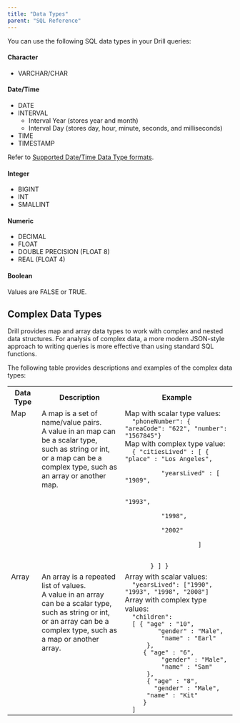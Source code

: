 ```yaml
---
title: "Data Types"
parent: "SQL Reference"
---
```

You can use the following SQL data types in your Drill queries:


#### Character

  * VARCHAR/CHAR 

#### Date/Time

  * DATE
  * INTERVAL
    * Interval Year (stores year and month)
    * Interval Day (stores day, hour, minute, seconds, and milliseconds)
  * TIME
  * TIMESTAMP

Refer to [Supported Date/Time Data Type formats](/drill/docs/supported-date-time-data-type-formats/).

#### Integer

  * BIGINT
  * INT
  * SMALLINT

#### Numeric

  * DECIMAL
  * FLOAT 
  * DOUBLE PRECISION (FLOAT 8)
  * REAL (FLOAT 4) 

#### Boolean

Values are FALSE or TRUE.

## Complex Data Types

Drill provides map and array data types to work with complex and nested data
structures. For analysis of complex data, a more modern JSON-style approach to
writing queries is more effective than using standard SQL functions.

The following table provides descriptions and examples of the complex data
types:

<table><tbody>
  <tr><th>Data Type</th>
  <th>Description</th>
  <th>Example</th></tr>
    <tr>
      <td valign="top">Map</td>
      <td valign="top">A map is a set of name/value pairs. </br>
      A value in an map can be a scalar type, </br>
      such as string or int, or a map can be a </br>
      complex type, such as an array or another map.</td>
      <td valign="top">Map with scalar type values:</br><code>&nbsp;&nbsp;&quot;phoneNumber&quot;: { &quot;areaCode&quot;: &quot;622&quot;, &quot;number&quot;: &quot;1567845&quot;}</code></br>Map with complex type value:<code></br>&nbsp;&nbsp;{ &quot;citiesLived&quot; : [ { &quot;place&quot; : &quot;Los Angeles&quot;,</br>        
      &nbsp;&nbsp;&nbsp;&nbsp;&quot;yearsLived&quot; : [ &quot;1989&quot;,</br>
      &nbsp;&nbsp;&nbsp;&nbsp;            &quot;1993&quot;,</br>            
      &nbsp;&nbsp;&nbsp;&nbsp;&quot;1998&quot;,</br>            
      &nbsp;&nbsp;&nbsp;&nbsp;&quot;2002&quot;</br>
      &nbsp;&nbsp;&nbsp;&nbsp;          ]</br>      
      &nbsp;&nbsp;
      &nbsp;} ] }</code></td>
    </tr>
    <tr>
      <td valign="top">Array</td>
      <td valign="top">An array is a repeated list of values. </br>
      A value in an array can be a scalar type, </br>
      such as string or int, or an array can be a</br> 
      complex type, such as a map or another array.</td>
      <td valign="top">Array with scalar values:</br><code>&nbsp;&nbsp;&quot;yearsLived&quot;: [&quot;1990&quot;, &quot;1993&quot;, &quot;1998&quot;, &quot;2008&quot;]</code></br>Array with complex type values:</br><code>&nbsp;&nbsp;&quot;children&quot;:</br>&nbsp;&nbsp;[ { &quot;age&quot; : &quot;10&quot;, </br>   &nbsp;&nbsp;&nbsp;&nbsp;&nbsp;&nbsp;&quot;gender&quot; : &quot;Male&quot;,</br>    &nbsp;&nbsp;&nbsp;&nbsp;&nbsp;&nbsp;&quot;name&quot; : &quot;Earl&quot;</br> &nbsp;&nbsp;&nbsp;&nbsp; }, </br> &nbsp;&nbsp;&nbsp;&nbsp;{ &quot;age&quot; : &quot;6&quot;,</br>    &nbsp;&nbsp;&nbsp;&nbsp;&nbsp;&nbsp;&quot;gender&quot; : &quot;Male&quot;,</br>    &nbsp;&nbsp;&nbsp;&nbsp;&nbsp;&nbsp;&quot;name&quot; : &quot;Sam&quot;</br>  &nbsp;&nbsp;&nbsp;&nbsp;},</br>  &nbsp;&nbsp;&nbsp;&nbsp;{ &quot;age&quot; : &quot;8&quot;,</br>    &nbsp;&nbsp;&nbsp;&nbsp;&quot;gender&quot; : &quot;Male&quot;,  </br>  &nbsp;&nbsp;&nbsp;&nbsp;&quot;name&quot; : &quot;Kit&quot; </br> &nbsp;&nbsp;&nbsp;&nbsp;}</br>&nbsp;&nbsp;]</code></td>
    </tr>
  </tbody></table>

